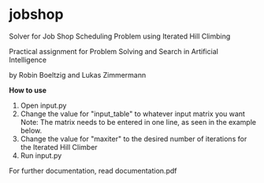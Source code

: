 # jobshop
 
 Solver for Job Shop Scheduling Problem using Iterated Hill Climbing
 
 Practical assignment for Problem Solving and Search in Artificial Intelligence
 
 by Robin Boeltzig and Lukas Zimmermann
 
 **How to use**

1. Open input.py
2. Change the value for "input_table" to whatever input matrix you want
Note: The matrix needs to be entered in one line, as seen in the example below.
3. Change the value for "maxiter" to the desired number of iterations for the Iterated Hill Climber
4. Run input.py

For further documentation, read documentation.pdf